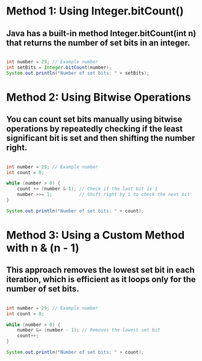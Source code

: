 # Method 1: Using Integer.bitCount()
  ## Java has a built-in method Integer.bitCount(int n) that returns the number of set bits in an integer.

```java

int number = 29; // Example number
int setBits = Integer.bitCount(number);
System.out.println("Number of set bits: " + setBits);
```
# Method 2: Using Bitwise Operations
  ## You can count set bits manually using bitwise operations by repeatedly checking if the least significant bit is set and then shifting the number right.

```java

int number = 29; // Example number
int count = 0;

while (number > 0) {
    count += (number & 1); // Check if the last bit is 1
    number >>= 1;          // Shift right by 1 to check the next bit
}

System.out.println("Number of set bits: " + count);
```
# Method 3: Using a Custom Method with n & (n - 1)
  ## This approach removes the lowest set bit in each iteration, which is efficient as it loops only for the number of set bits.

```java

int number = 29; // Example number
int count = 0;

while (number > 0) {
    number &= (number - 1); // Removes the lowest set bit
    count++;
}

System.out.println("Number of set bits: " + count);
```
